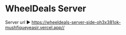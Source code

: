 # WheelDeals Server

Server url ► <a href="https://wheeldeals-server-side-oh3x381ok-mushfiqueyeasir.vercel.app//">https://wheeldeals-server-side-oh3x381ok-mushfiqueyeasir.vercel.app//</a>
